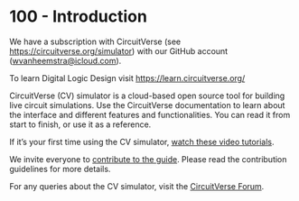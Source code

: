 # 100 - Introduction

We have a subscription with CircuitVerse (see https://circuitverse.org/simulator) with our GitHub account (wvanheemstra@icloud.com).

To learn Digital Logic Design visit https://learn.circuitverse.org/

CircuitVerse (CV) simulator is a cloud-based open source tool for building live circuit simulations. Use the CircuitVerse documentation to learn about the interface and different features and functionalities. You can read it from start to finish, or use it as a reference.

If it’s your first time using the CV simulator, [watch these video tutorials](https://www.youtube.com/channel/UCAK48dCPc_QON6Y5QqqRLOg).

We invite everyone to [contribute to the guide](https://github.com/CircuitVerse). Please read the contribution guidelines for more details.

For any queries about the CV simulator, visit the [CircuitVerse Forum](https://circuitverse.org/forum).
